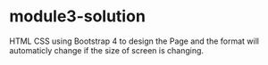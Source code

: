 # module3-solution
HTML CSS using Bootstrap 4 to design the Page and the format will automaticly change if the size of screen is changing.
